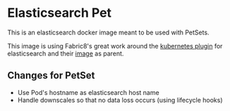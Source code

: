 # Elasticsearch Pet

This is an elasticsearch docker image meant to be used with PetSets.

This image is using Fabric8's great work around the [kubernetes plugin](https://github.com/fabric8io/elasticsearch-cloud-kubernetes) for elasticsearch and their [image](https://hub.docker.com/r/fabric8/elasticsearch-k8s/) as parent.

## Changes for PetSet

- Use Pod's hostname as elasticsearch host name
- Handle downscales so that no data loss occurs (using lifecycle hooks)
